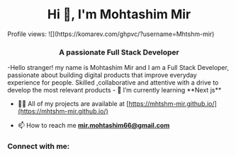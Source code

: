 <h1 align="center">Hi 👋, I'm Mohtashim Mir</h1>
Profile views: ![](https://komarev.com/ghpvc/?username=Mhtshm-mir)
<h3 align="center">A passionate Full Stack Developer</h3>
-Hello stranger! my name is Mohtashim Mir and I am a Full Stack Developer, passionate about building digital products that improve everyday experience for people. Skilled ,collaborative and attentive  with a drive to develop the most relevant products
- 🌱 I’m currently learning **Next js**

- 👨‍💻 All of my projects are available at [https://mhtshm-mir.github.io/](https://mhtshm-mir.github.io/)

- 📫 How to reach me **mir.mohtashim66@gmail.com**

<h3 align="left">Connect with me:</h3>

